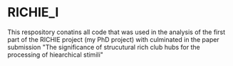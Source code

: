 # RICHIE_I
This respository conatins all code that was used in the analysis of the first part of the RICHIE project (my PhD project) with culminated in the paper submission "The significance of strucutural rich club hubs for the processing of hiearchical stimili"

